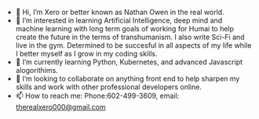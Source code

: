 - 👋 Hi, I’m Xero or better known as Nathan Owen in the real world.
- 👀 I’m interested in learning Artificial Intelligence, deep mind and machine learning with long term goals of working for Humai to help create the future in the terms of transhumanism. I also write Sci-Fi and live in the gym. Determined to be succesful in all aspects of my life while I better myself as I grow in my coding skills.
- 🌱 I’m currently learning Python, Kubernetes, and advanced Javascript alogorithims.
- 💞️ I’m looking to collaborate on anything front end to help sharpen my skills and work with other professional developers online.
- 📫 How to reach me: Phone:602-499-3609, email: therealxero000@gmail.com 

<!---
therealxero/therealxero is a ✨ special ✨ repository because its `README.md` (this file) appears on your GitHub profile.
You can click the Preview link to take a look at your changes.
--->
